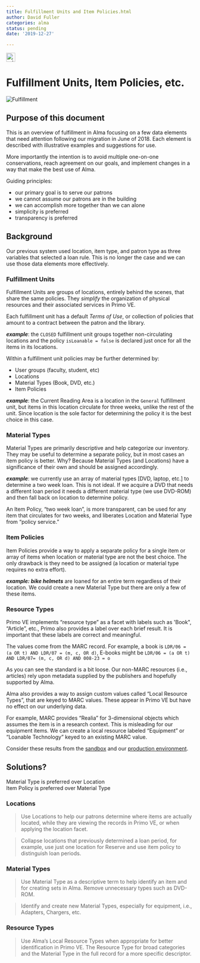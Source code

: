 ```yaml
---
title: Fulfillment Units and Item Policies.html
author: David Fuller
categories: alma
status: pending
date: '2019-12-27'

---
```


<p><a href="https://drive.google.com/drive/u/0/folders/0AMX3gScOWNv6Uk9PVA"><img src="https://www.gstatic.com/images/branding/product/2x/drive_24dp.png" alt="gdrive" width="24" height="24"></a></p>
<h1 id="fulfillment-units-item-policies-etc.">Fulfillment Units, Item Policies, etc.</h1>
<p><img src="https://ensia.com/wp-content/uploads/2015/10/feature_food_messaging_main-760x378.jpg" alt="Fulfillment"></p>
<h2 id="purpose-of-this-document">Purpose of this document</h2>
<p>This is an overview of fulfillment in Alma focusing on a few data elements that need attention following our migration in June of 2018.  Each element is described with illustrative examples and suggestions for use.</p>
<p>More importantly the intention is to avoid multiple one-on-one conservations, reach agreement on our goals, and implement changes in a way that make the best use of Alma.</p>
<p>Guiding principles:</p>
<ul>
<li>our primary goal is to serve our patrons</li>
<li>we cannot assume our patrons are in the building</li>
<li>we can accomplish more together than we can alone</li>
<li>simplicity is preferred</li>
<li>transparency is preferred</li>
</ul>
<h2 id="background">Background</h2>
<p>Our previous system used location, item type, and patron type as three variables that selected a loan rule.  This is no longer the case and we can use those data elements more effectively.</p>
<h3 id="fulfillment-units">Fulfillment Units</h3>
<p>Fulfillment Units are groups of locations, entirely behind the scenes, that share the same policies.  They <em>simplify</em> the organization of physical resources and their associated services in Primo VE.</p>
<p>Each fulfillment unit has a default <em>Terms of Use</em>, or collection of policies that amount to a contract between the patron and the library.</p>
<p><em><strong>example</strong></em>: the <code>CLOSED</code> fulfillment unit groups together non-circulating locations and the policy <code>isLoanable = false</code> is declared just once for all the items in its locations.</p>
<p>Within a fulfillment unit policies may be further determined by:</p>
<ul>
<li>User groups (faculty, student, etc)</li>
<li>Locations</li>
<li>Material Types (Book, DVD, etc.)</li>
<li>Item Policies</li>
</ul>
<p><em><strong>example</strong></em>: the Current Reading Area is a location in the <code>General</code> fulfillment unit, but items in this location circulate for three weeks, unlike the rest of the unit.  Since location is the sole factor for determining the policy it is the best choice in this case.</p>
<h3 id="material-types">Material Types</h3>
<p>Material Types are primarily descriptive and help categorize our inventory.  They may be useful to determine a separate policy, but in most cases an item policy is better.  Why?  Because Material Types (and Locations) have a significance of their own and should be assigned accordingly.</p>
<p><em><strong>example</strong></em>: we currently use an array of material types [DVD, laptop, etc.] to determine a two week loan.  This is not ideal.  If we acquire a DVD that needs a different loan period it needs a different material type (we use DVD-ROM) and then fall back on location to determine policy.</p>
<p>An Item Policy, “two week loan”, is more transparent, can be used for any item that circulates for two weeks, and liberates Location and Material Type from “policy service.”</p>
<h3 id="item-policies">Item Policies</h3>
<p>Item Policies provide a way to apply a separate policy for a single item or array of items when location or material type are not the best choice.  The only drawback is they need to be assigned (a location or material type requires no extra effort).</p>
<p><em><strong>example: bike helmets</strong></em> are loaned for an entire term regardless of their location.  We could create a new Material Type but there are only a few of these items.</p>
<h3 id="resource-types">Resource Types</h3>
<p>Primo VE implements “resource type” as a facet with labels such as 'Book", “Article”, etc., Primo also provides a label over each brief result.  It is important that these labels are correct and meaningful.</p>
<p>The values come from the MARC record.  For example, a book is <code>LDR/06 = (a OR t) AND LDR/07 = (m, c, OR d)</code>,   E-books might be <code>LDR/06 = (a OR t) AND LDR/07= (m, c, OR d) AND 008-23 = o</code></p>
<p>As you can see the standard is a bit loose.  Our non-MARC resources (i.e., articles) rely upon metadata supplied by the publishers and hopefully supported by Alma.</p>
<p>Alma also provides a way to assign custom values called “Local Resource Types”, that are keyed to MARC values.  These appear in Primo VE but have no effect on our underlying data.</p>
<p>For example, MARC provides “Realia” for 3-dimensional objects which assumes the item is in a research context.  This is misleading for our equipment items.  We can create a local resource labeled “Equipment” or “Loanable Technology” keyed to an existing MARC value.</p>
<p>Consider these results from the <a href="https://union-psb.primo.exlibrisgroup.com/discovery/search?query=title,contains,hdmi&amp;tab=Everything&amp;search_scope=MyInst_and_CI&amp;vid=01UCNY_INST:01UCNY_INST&amp;lang=en&amp;offset=0">sandbox</a> and our <a href="https://union.primo.exlibrisgroup.com/discovery/search?query=title,contains,hdmi&amp;tab=Everything&amp;search_scope=MyInst_and_CI&amp;vid=01UCNY_INST:01UCNY_INST&amp;lang=en&amp;offset=0">production environment</a>.</p>
<h2 id="solutions">Solutions?</h2>
<p>Material Type is preferred over Location<br>
Item Policy is preferred over Material Type</p>
<h3 id="locations">Locations</h3>
<blockquote>
<p>Use Locations to help our patrons determine where items are actually located, while they are viewing the records in Primo VE, or when applying the location facet.</p>
</blockquote>
<blockquote>
<p>Collapse locations that previously determined a loan period, for example, use just one location for Reserve and use item policy to distinguish loan periods.</p>
</blockquote>
<h3 id="material-types-1">Material Types</h3>
<blockquote>
<p>Use Material Type as a descriptive term to help identify an item and  for creating sets in Alma.  Remove unnecessary types such as DVD-ROM.</p>
</blockquote>
<blockquote>
<p>Identify and create new Material Types, especially for equipment, i.e., Adapters, Chargers, etc.</p>
</blockquote>
<h3 id="resource-types-1">Resource Types</h3>
<blockquote>
<p>Use Alma’s Local Resource Types when appropriate for better identification in Primo VE.  The Resource Type for broad categories and the Material Type in the full record for a more specific descriptor.</p>
</blockquote>

